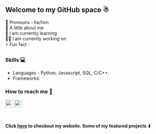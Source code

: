 ## Welcome to my GitHub space ☃
🙂 Pronouns - he/him <br>
🌟 A little about me <br>
🌱 I am currently learning <br>
👨‍💻 I am currently working on <br>
⚡ Fun fact - 

### Skills 💻
- Languages - Python, Javascript, SQL, C/C++. <br>
- Frameworks:

### How to reach me 💬
[<img src="https://img.shields.io/badge/LinkedIn-0077B5?logo=linkedin&logoColor=white" height="25" />](https://www.linkedin.com/in/rahul7218/)
<img src="https://img.shields.io/badge/contactme@rahulp.dev-D14836?logo=gmail&logoColor=white" height="25" /> 

<br>
<p class="larger-font"><b>Click <a href="https://rahulp.dev" target="_blank">here</a> to checkout my website. Some of my featured projects ⬇</b><p>
